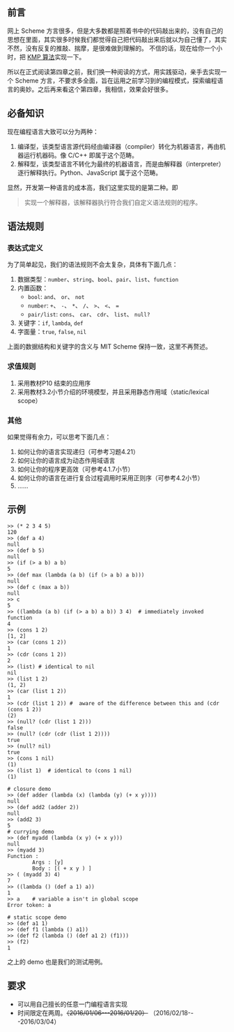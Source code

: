 ## 前言

网上 Scheme 方言很多，但是大多数都是照着书中的代码敲出来的，没有自己的思想在里面，其实很多时候我们都觉得自己把代码敲出来后就以为自己懂了，其实不然，没有反复的推敲、揣摩，是很难做到理解的。
不信的话，现在给你一个小时，把 [KMP 算法](https://en.wikipedia.org/wiki/Knuth%E2%80%93Morris%E2%80%93Pratt_algorithm)实现一下。

所以在正式阅读第四章之前，我们换一种阅读的方式，用实践驱动，亲手去实现一个 Scheme 方言，不要求多全面，旨在运用之前学习到的编程模式，探索编程语言的奥妙。之后再来看这个第四章，我相信，效果会好很多。

## 必备知识

现在编程语言大致可以分为两种：

1. 编译型，该类型语言源代码经由编译器（compiler）转化为机器语言，再由机器运行机器码。像 C/C++ 即属于这个范畴。
2. 解释型，该类型语言不转化为最终的机器语言，而是由解释器（interpreter）逐行解释执行。Python、JavaScript 属于这个范畴。

显然，开发第一种语言的成本高，我们这里实现的是第二种。即

> 实现一个解释器，该解释器执行符合我们自定义语法规则的程序。

## 语法规则

### 表达式定义
为了简单起见，我们的语法规则不会太复杂，具体有下面几点：

1. 数据类型：`number`、`string`、`bool`、`pair`、`list`、`function`
2. 内置函数：
    - `bool`: `and`、 `or`、 `not`
    - `number`: `+`、 `-`、 `*`、 `/`、 `>`、 `<`、 `=`
    - `pair/list`: `cons`、 `car`、 `cdr`、 `list`、 `null?`
3. 关键字：`if`, `lambda`, `def`
4. 字面量：`true`, `false`, `nil`

上面的数据结构和关键字的含义与 MIT Scheme 保持一致，这里不再赘述。

### 求值规则

1. 采用教材P10 结束的应用序
2. 采用教材3.2小节介绍的环境模型，并且采用静态作用域（static/lexical scope）

### 其他
如果觉得有余力，可以思考下面几点：

1. 如何让你的语言实现递归（可参考习题4.21）
2. 如何让你的语言成为动态作用域语言
3. 如何让你的程序更高效（可参考4.1.7小节）
4. 如何让你的语言在进行复合过程调用时采用正则序（可参考4.2小节）
5. ......


## 示例

```
>> (* 2 3 4 5)
120
>> (def a 4)
null
>> (def b 5)
null
>> (if (> a b) a b)
5
>> (def max (lambda (a b) (if (> a b) a b)))
null
>> (def c (max a b))
null
>> c
5
>> ((lambda (a b) (if (> a b) a b)) 3 4)  # immediately invoked function
4
>> (cons 1 2)
[1, 2]
>> (car (cons 1 2))
1
>> (cdr (cons 1 2))
2
>> (list) # identical to nil
nil   
>> (list 1 2)
(1, 2)
>> (car (list 1 2))
1
>> (cdr (list 1 2)) #  aware of the difference between this and (cdr (cons 1 2))
(2)
>> (null? (cdr (list 1 2)))
false
>> (null? (cdr (cdr (list 1 2))))
true
>> (null? nil)
true
>> (cons 1 nil)
(1)
>> (list 1)  # identical to (cons 1 nil)
(1)

# closure demo
>> (def adder (lambda (x) (lambda (y) (+ x y))))
null
>> (def add2 (adder 2))
null
>> (add2 3)
5
# currying demo
>> (def myadd (lambda (x y) (+ x y)))
null
>> (myadd 3)
Function :
        Args : [y]
        Body : [( + x y ) ]
>> ( (myadd 3) 4)
7
>> ((lambda () (def a 1) a))
1
>> a    # variable a isn't in global scope
Error token: a

# static scope demo
>> (def a1 1)
>> (def f1 (lambda () a1))
>> (def f2 (lambda () (def a1 2) (f1)))
>> (f2)
1
```
之上的 demo 也是我们的测试用例。

## 要求

- 可以用自己擅长的任意一门编程语言实现
- 时间限定在两周。<del>（2016/01/06---2016/01/20）</del> （2016/02/18---2016/03/04）
